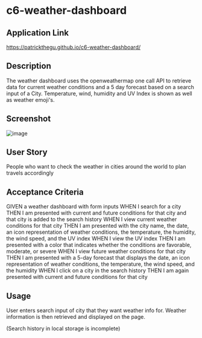 # c6-weather-dashboard

## Application Link
https://patrickthegu.github.io/c6-weather-dashboard/

## Description
The weather dashboard uses the openweathermap one call API to retrieve data for current weather conditions and a 5 day forecast based on a search input of a City. Temperature, wind, humidity and UV Index is shown as well as weather emoji's.

## Screenshot
![image](https://user-images.githubusercontent.com/104100016/178249416-6765595b-4917-46a9-913a-2a6ce0a2f68b.png)

## User Story
People who want to check the weather in cities around the world to plan travels accordingly


## Acceptance Criteria

GIVEN a weather dashboard with form inputs
WHEN I search for a city
THEN I am presented with current and future conditions for that city and that city is added to the search history
WHEN I view current weather conditions for that city
THEN I am presented with the city name, the date, an icon representation of weather conditions, the temperature, the humidity, the wind speed, and the UV index
WHEN I view the UV index
THEN I am presented with a color that indicates whether the conditions are favorable, moderate, or severe
WHEN I view future weather conditions for that city
THEN I am presented with a 5-day forecast that displays the date, an icon representation of weather conditions, the temperature, the wind speed, and the humidity
WHEN I click on a city in the search history
THEN I am again presented with current and future conditions for that city

## Usage
User enters search input of city that they want weather info for.
Weather information is then retrieved and displayed on the page.

(Search history in local storage is incomplete)
